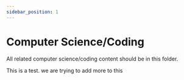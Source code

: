 ```yaml
---
sidebar_position: 1
---
```


# Computer Science/Coding

All related computer science/coding content should be in this folder.

This is a test. we are trying to add more to this
